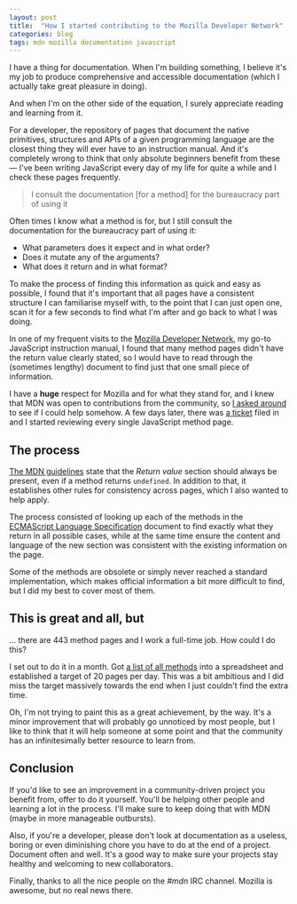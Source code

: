 ```yaml
---
layout: post
title:  "How I started contributing to the Mozilla Developer Network"
categories: blog
tags: mdn mozilla documentation javascript
---
```

I have a thing for documentation. When I'm building something, I believe it's my job to produce comprehensive and accessible documentation (which I actually take great pleasure in doing). 

And when I'm on the other side of the equation, I surely appreciate reading and learning from it.

For a developer, the repository of pages that document the native primitives, structures and APIs of a given programming language are the closest thing they will ever have to an instruction manual.<!--more--> And it's completely wrong to think that only absolute beginners benefit from these — I've been writing JavaScript every day of my life for quite a while and I check these pages frequently.

> I consult the documentation [for a method] for the bureaucracy part of using it

Often times I know what a method is for, but I still consult the documentation for the bureaucracy part of using it:

- What parameters does it expect and in what order?
- Does it mutate any of the arguments?
- What does it return and in what format?

To make the process of finding this information as quick and easy as possible, I found that it's important that all pages have a consistent structure I can familiarise myself with, to the point that I can just open one, scan it for a few seconds to find what I'm after and go back to what I was doing.

In one of my frequent visits to the [Mozilla Developer Network](https://developer.mozilla.org), my go-to JavaScript instruction manual, I found that many method pages didn't have the return value clearly stated, so I would have to read through the (sometimes lengthy) document to find just that one small piece of information.

I have a **huge** respect for Mozilla and for what they stand for, and I knew that MDN was open to contributions from the community, so [I asked around](https://twitter.com/eduardoboucas/status/754604419212308481) to see if I could help somehow. A few days later, there was [a ticket](https://bugzilla.mozilla.org/show_bug.cgi?id=1287421) filed in and I started reviewing every single JavaScript method page.

## The process

[The MDN guidelines](https://developer.mozilla.org/en-US/docs/MDN/Contribute/Howto/Write_an_API_reference#Structure_of_a_method_page) state that the *Return value* section should always be present, even if a method returns `undefined`. In addition to that, it establishes other rules for consistency across pages, which I also wanted to help apply.

The process consisted of looking up each of the methods in the [ECMAScript Language Specification](http://www.ecma-international.org/ecma-262/5.1/) document to find exactly what they return in all possible cases, while at the same time ensure the content and language of the new section was consistent with the existing information on the page.

Some of the methods are obsolete or simply never reached a standard implementation, which makes official information a bit more difficult to find, but I did my best to cover most of them.

## This is great and all, but

... there are 443 method pages and I work a full-time job. How could I do this?

I set out to do it in a month. Got [a list of all methods](https://developer.mozilla.org/en-US/docs/Web/JavaScript/Reference/Methods_Index) into a spreadsheet and established a target of 20 pages per day. This was a bit ambitious and I did miss the target massively towards the end when I just couldn't find the extra time.

Oh, I'm not trying to paint this as a great achievement, by the way. It's a minor improvement that will probably go unnoticed by most people, but I like to think that it will help someone at some point and that the community has an infinitesimally better resource to learn from.

## Conclusion

If you'd like to see an improvement in a community-driven project you benefit from, offer to do it yourself. You'll be helping other people and learning a lot in the process. I'll make sure to keep doing that with MDN (maybe in more manageable outbursts).

Also, if you're a developer, please don't look at documentation as a useless, boring or even diminishing chore you have to do at the end of a project. Document often and well. It's a good way to make sure your projects stay healthy and welcoming to new collaborators.

Finally, thanks to all the nice people on the *#mdn* IRC channel. Mozilla is awesome, but no real news there.<!--tomb-->